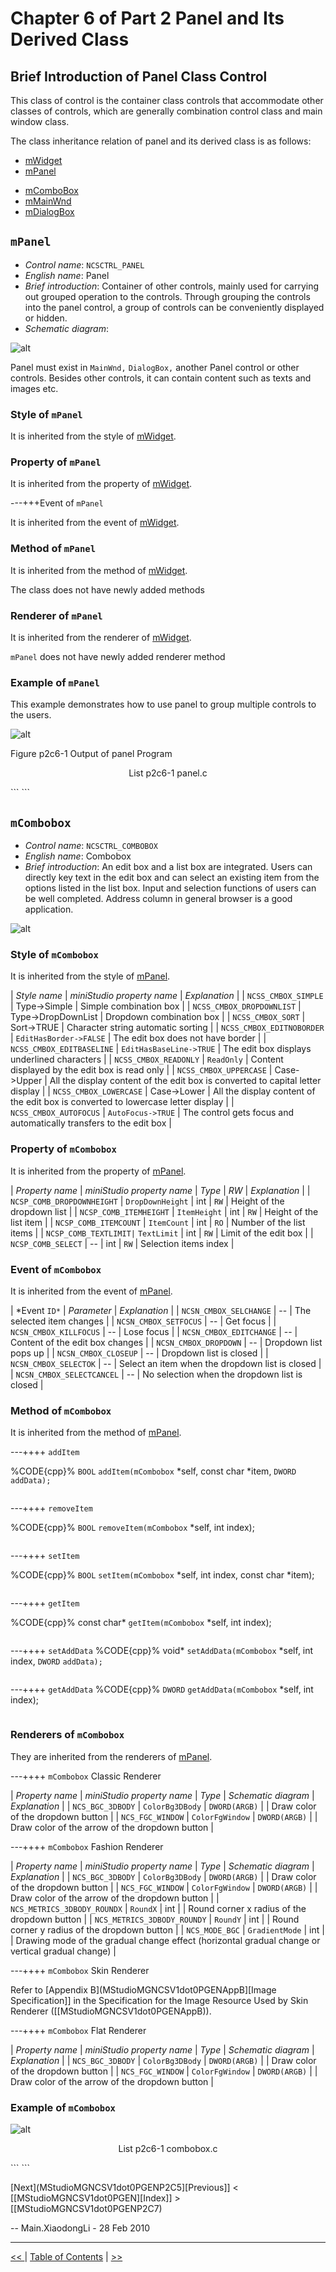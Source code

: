 # Chapter 6 of Part 2 Panel and Its Derived Class


## Brief Introduction of Panel Class Control

This class of control is the container class controls that accommodate other
classes of controls, which are generally combination control class and main
window class.

The class inheritance relation of panel and its derived class is as follows:

- [mWidget ](MStudioMGNCSV1dot0PGENP2C3#mWidget)
- [mPanel](MiniGUIProgGuidePart2Chapter07#mPanel.md)
* [mComboBox](MiniGUIProgGuidePart2Chapter07#mComboBox.md)
* [mMainWnd](MiniGUIProgGuidePart2Chapter07#mMainWnd.md)
* [mDialogBox](MiniGUIProgGuidePart2Chapter07#mDialogBox.md)

## `mPanel`

- *Control name*: `NCSCTRL_PANEL`
- *English name*: Panel
- *Brief introduction*: Container of other controls, mainly used for carrying
out grouped operation to the controls. Through grouping the controls into the
panel control, a group of controls can be conveniently displayed or hidden.
- *Schematic diagram*: <br/>

![alt](figures/panel.png)


Panel must exist in `MainWnd,` `DialogBox,` another Panel control or other
controls. Besides other controls, it can contain content such as texts and
images etc.

### Style of `mPanel`

It is inherited from the style of 
[mWidget](MStudioMGNCSV1dot0PGENP2C3#mWidget). 

### Property of `mPanel`

It is inherited from the property of
[mWidget](MStudioMGNCSV1dot0PGENP2C3#mWidget). 

---+++Event of `mPanel`

It is inherited from the event of 
[mWidget](MStudioMGNCSV1dot0PGENP2C3#mWidget). 

### Method of `mPanel`

It is inherited from the method of
[mWidget](MStudioMGNCSV1dot0PGENP2C3#mWidget). 

The class does not have newly added methods

### Renderer of `mPanel`

It is inherited from the renderer of
[mWidget](MStudioMGNCSV1dot0PGENP2C3#mWidget). 

`mPanel` does not have newly added renderer method

### Example of `mPanel`

This example demonstrates how to use panel to group multiple controls to the
users. 

<p>

![alt](figures/panel_demo.png)

Figure p2c6-1 Output of panel Program
</p>

<p align=center>List p2c6-1 panel.c</p>
```
```

## `mCombobox`

- *Control name*: `NCSCTRL_COMBOBOX`
- *English name*: Combobox
- *Brief introduction*: An edit box and a list box are integrated. Users can
directly key text in the edit box and can select an existing item from the
options listed in the list box. Input and selection functions of users can be
well completed. Address column in general browser is a good application.

![alt](figures/combo.png)


### Style of `mCombobox`

It is inherited from the style of
[mPanel](MiniGUIProgGuidePart2Chapter07#mPanel.md). 

| *Style name* | *miniStudio property name* | *Explanation* |
| `NCSS_CMBOX_SIMPLE` | Type->Simple | Simple combination box |
| `NCSS_CMBOX_DROPDOWNLIST` | Type->DropDownList | Dropdown combination box |
| `NCSS_CMBOX_SORT` | Sort->TRUE | Character string automatic sorting |
| `NCSS_CMBOX_EDITNOBORDER` | `EditHasBorder->FALSE` | The edit box does not have border |
| `NCSS_CMBOX_EDITBASELINE` | `EditHasBaseLine->TRUE` | The edit box displays underlined characters |
| `NCSS_CMBOX_READONLY` | `ReadOnly` | Content displayed by the edit box is read only |
| `NCSS_CMBOX_UPPERCASE` | Case->Upper | All the display content of the edit box is converted to capital letter display |
| `NCSS_CMBOX_LOWERCASE` | Case->Lower | All the display content of the edit box is converted to lowercase letter display |
| `NCSS_CMBOX_AUTOFOCUS` | `AutoFocus->TRUE` | The control gets focus and automatically transfers to the edit box |

### Property of `mCombobox`

It is inherited from the property of
[mPanel](MiniGUIProgGuidePart2Chapter07#mPanel.md). 

| *Property name* | *miniStudio property name* | *Type* | *RW* | *Explanation* |
| `NCSP_COMB_DROPDOWNHEIGHT` | `DropDownHeight` | int | `RW` | Height of the dropdown list |
| `NCSP_COMB_ITEMHEIGHT` | `ItemHeight` | int | `RW` | Height of the list item |
| `NCSP_COMB_ITEMCOUNT` | `ItemCount` | int | `RO` | Number of the list items |
| `NCSP_COMB_TEXTLIMIT|` `TextLimit` | int | `RW` | Limit of the edit box |
| `NCSP_COMB_SELECT` | -- | int | `RW` | Selection items index |

### Event of `mCombobox`

It is inherited from the event of
[mPanel](MiniGUIProgGuidePart2Chapter07#mPanel.md). 

| *Event `ID*` | *Parameter* | *Explanation* |
| `NCSN_CMBOX_SELCHANGE` | -- | The selected item changes |
| `NCSN_CMBOX_SETFOCUS` | -- | Get focus |
| `NCSN_CMBOX_KILLFOCUS` | -- | Lose focus |
| `NCSN_CMBOX_EDITCHANGE` | -- | Content of the edit box changes |
| `NCSN_CMBOX_DROPDOWN` | -- | Dropdown list pops up |
| `NCSN_CMBOX_CLOSEUP` | -- | Dropdown list is closed |
| `NCSN_CMBOX_SELECTOK` | -- | Select an item when the dropdown list is closed |
| `NCSN_CMBOX_SELECTCANCEL` | -- | No selection when the dropdown list is closed |

### Method of `mCombobox`

It is inherited from the method of
[mPanel](MiniGUIProgGuidePart2Chapter07#mPanel.md). 

---++++ `addItem`

%CODE{cpp}%
`BOOL` `addItem(mCombobox` *self, const char *item, `DWORD` `addData);`
```
```

---++++ `removeItem`

%CODE{cpp}%
`BOOL` `removeItem(mCombobox` *self, int index);
```
```

---++++ `setItem`

%CODE{cpp}%
`BOOL` `setItem(mCombobox` *self, int index, const char *item);
```
```

---++++ `getItem`

%CODE{cpp}%
const char* `getItem(mCombobox` *self, int index);
```
```

---++++ `setAddData`
%CODE{cpp}%
void* `setAddData(mCombobox` *self, int index, `DWORD` `addData);`
```
```

---++++ `getAddData`
%CODE{cpp}%
`DWORD` `getAddData(mCombobox` *self, int index);
```
```

### Renderers of `mCombobox`

They are inherited from the renderers of
[mPanel](MiniGUIProgGuidePart2Chapter07#mPanel.md). 

---++++ `mCombobox` Classic Renderer

| *Property name* | *miniStudio property name* | *Type* | *Schematic diagram* | *Explanation* |
| `NCS_BGC_3DBODY` | `ColorBg3DBody` | `DWORD(ARGB)` | | Draw color of the dropdown button |
| `NCS_FGC_WINDOW` | `ColorFgWindow` | `DWORD(ARGB)` | | Draw color of the arrow of the dropdown button |

---++++ `mCombobox` Fashion Renderer

| *Property name* | *miniStudio property name* | *Type* | *Schematic diagram* | *Explanation* |
| `NCS_BGC_3DBODY` | `ColorBg3DBody` | `DWORD(ARGB)` | | Draw color of the dropdown button |
| `NCS_FGC_WINDOW` | `ColorFgWindow` | `DWORD(ARGB)` | | Draw color of the arrow of the dropdown button |
| `NCS_METRICS_3DBODY_ROUNDX` | `RoundX` | int | | Round corner x radius of the dropdown button |
| `NCS_METRICS_3DBODY_ROUNDY` | `RoundY` | int | | Round corner y radius of the dropdown button |
| `NCS_MODE_BGC` | `GradientMode` | int | | Drawing mode of the gradual change effect (horizontal gradual change or vertical gradual change) |

---++++ `mCombobox` Skin Renderer

Refer to [Appendix B](MStudioMGNCSV1dot0PGENAppB][Image Specification]] in the
Specification for the Image Resource Used by Skin Renderer
([[MStudioMGNCSV1dot0PGENAppB)). 

---++++ `mCombobox` Flat Renderer

| *Property name* | *miniStudio property name* | *Type* | *Schematic diagram* | *Explanation* |
| `NCS_BGC_3DBODY` | `ColorBg3DBody` | `DWORD(ARGB)` | | Draw color of the dropdown button |
| `NCS_FGC_WINDOW` | `ColorFgWindow` | `DWORD(ARGB)` | | Draw color of the arrow of the dropdown button |

### Example of `mCombobox`


![alt](figures/com.png)


<p align=center>List p2c6-1 combobox.c</p>
```
```


[Next](MStudioMGNCSV1dot0PGENP2C5][Previous]] <
[[MStudioMGNCSV1dot0PGEN][Index]] > [[MStudioMGNCSV1dot0PGENP2C7)


-- Main.XiaodongLi - 28 Feb 2010


----

[&lt;&lt; ](MiniGUIProgGuidePart.md) |
[Table of Contents](README.md) |
[ &gt;&gt;](MiniGUIProgGuidePart.md)

[Release Notes for MiniGUI 3.2]: /supplementary-docs/Release-Notes-for-MiniGUI-3.2.md
[Release Notes for MiniGUI 4.0]: /supplementary-docs/Release-Notes-for-MiniGUI-4.0.md
[Showing Text in Complex or Mixed Scripts]: /supplementary-docs/Showing-Text-in-Complex-or-Mixed-Scripts.md
[Supporting and Using Extra Input Messages]: /supplementary-docs/Supporting-and-Using-Extra-Input-Messages.md
[Using CommLCD NEWGAL Engine and Comm IAL Engine]: /supplementary-docs/Using-CommLCD-NEWGAL-Engine-and-Comm-IAL-Engine.md
[Using Enhanced Font Interfaces]: /supplementary-docs/Using-Enhanced-Font-Interfaces.md
[Using Images and Fonts on System without File System]: /supplementary-docs/Using-Images-and-Fonts-on-System-without-File-System.md
[Using SyncUpdateDC to Reduce Screen Flicker]: /supplementary-docs/Using-SyncUpdateDC-to-Reduce-Screen-Flicker.md
[Writing DRI Engine Driver for Your GPU]: /supplementary-docs/Writing-DRI-Engine-Driver-for-Your-GPU.md
[Writing MiniGUI Apps for 64-bit Platforms]: /supplementary-docs/Writing-MiniGUI-Apps-for-64-bit-Platforms.md

[Quick Start]: /user-manual/MiniGUIUserManualQuickStart.md
[Building MiniGUI]: /user-manual/MiniGUIUserManualBuildingMiniGUI.md
[Compile-time Configuration]: /user-manual/MiniGUIUserManualCompiletimeConfiguration.md
[Runtime Configuration]: /user-manual/MiniGUIUserManualRuntimeConfiguration.md
[Tools]: /user-manual/MiniGUIUserManualTools.md
[Feature List]: /user-manual/MiniGUIUserManualFeatureList.md

[MiniGUI Overview]: /MiniGUI-Overview.md
[MiniGUI User Manual]: /user-manual/README.md
[MiniGUI Programming Guide]: /programming-guide/README.md
[MiniGUI Porting Guide]: /porting-guide/README.md
[MiniGUI Supplementary Documents]: /supplementary-docs/README.md
[MiniGUI API Reference Manuals]: /api-reference/README.md

[MiniGUI Official Website]: http://www.minigui.com
[Beijing FMSoft Technologies Co., Ltd.]: https://www.fmsoft.cn
[FMSoft Technologies]: https://www.fmsoft.cn
[HarfBuzz]: https://www.freedesktop.org/wiki/Software/HarfBuzz/
